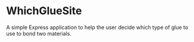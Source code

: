 # WhichGlueSite

A simple Express application to help the user decide which type of glue to use to bond two materials. 
